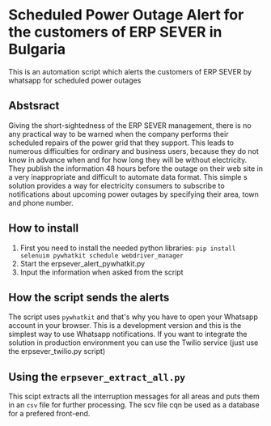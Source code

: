 # Scheduled Power Outage Alert for the customers of ERP SEVER in Bulgaria
This is an automation script which alerts the customers of ERP SEVER by whatsapp for scheduled power outages

## Abstsract
Giving the short-sightedness of the ERP SEVER management, there is no any practical way to be warned when the company performs their scheduled repairs of the power grid that they support. This leads to numerous difficulties for ordinary and business users, because they do not know in advance when and for how long they will be without electricity. They publish the information 48 hours before the outage on their web site in  a very inappropriate and difficult to automate data format. This simple s solution provides a way for electricity consumers to subscribe to notifications about upcoming power outages by specifying their area, town and phone number.

## How to install
1. First you need to install the needed python libraries: `pip install selenuim pywhatkit schedule webdriver_manager`
2. Start the erpsever_alert_pywhatkit.py
3. Input the information when asked from the script

## How the script sends the alerts
The script uses `pywhatkit` and that's why you have to open your Whatsapp account in your browser. This is a development version and this is the simplest way to use Whatsapp notifications. If you want to integrate the solution in production environment you can use the Twilio service (just use the erpsever_twilio.py script)

## Using the `erpsever_extract_all.py`
This scipt extracts all the interruption messages for all areas and puts them in an `csv` file for further processing. Thе scv file cqn be used as a database for a prefered front-end.
